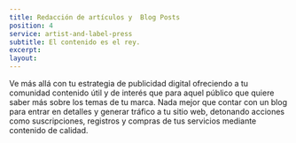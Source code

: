 ```yaml
---
title: Redacción de artículos y  Blog Posts
position: 4
service: artist-and-label-press
subtitle: El contenido es el rey. 
excerpt:
layout:
---
```


Ve más allá con tu estrategia de publicidad digital ofreciendo a tu comunidad contenido útil y de interés que para aquel público que quiere saber más sobre los temas de tu marca. Nada mejor que contar con un blog para entrar en detalles y generar tráfico a tu sitio web, detonando acciones como suscripciones, registros y compras de tus servicios mediante contenido de calidad.
